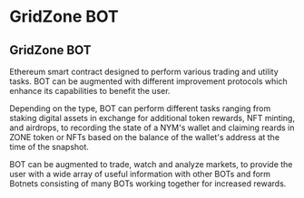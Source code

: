 # GridZone BOT

## GridZone BOT

Ethereum smart contract designed to perform various trading and utility tasks. BOT can be augmented with different improvement protocols which enhance its capabilities to benefit the user.

Depending on the type, BOT can perform different tasks ranging from staking digital assets in exchange for additional token rewards, NFT minting, and airdrops, to recording the state of a NYM's wallet and claiming reards in ZONE token or NFTs based on the balance of the wallet's address at the time of the snapshot.

BOT can be augmented to trade, watch and analyze markets, to provide the user with a wide array of useful information with other BOTs and form Botnets consisting of many BOTs working together for increased rewards.

